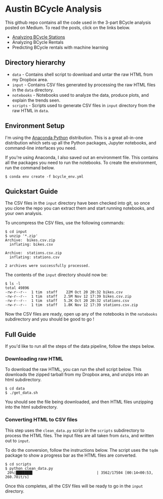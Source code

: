 # Austin BCycle Analysis

This github repo contains all the code used in the 3-part BCycle analysis posted on Medium. To read the posts, click on the links below.

* [Analyzing BCycle Stations](https://austinstartups.com/analyzing-austin-bcycle-rentals-stations-d9a1863d17e9#.ytrns0u09)
* Analyzing BCycle Rentals 
* Predicting BCycle rentals with machine learning

## Directory hierarchy

* `data` - Contains shell script to download and untar the raw HTML from my Dropbox area.
* `input` - Contains CSV files generated by processing the raw HTML files in the `data` directory.
* `notebooks` - Notebooks used to analyze the data, produce plots, and explain the trends seen.
* `scripts` - Scripts used to generate CSV files in `input` directory from the raw HTML in `data`.

## Environment Setup

I'm using the [Anaconda Python](https://www.continuum.io) distribution. This is a great all-in-one distribution which sets up all the Python packages, Jupyter notebooks, and command-line interfaces you need.

If you're using Anaconda, I also saved out an environment file. This contains all the packages you need to run the notebooks. To create the environment, run the command below.

```
$ conda env create -f bcycle_env.yml
```

## Quickstart Guide

The CSV files in the `input` directory have been checked into git, so once you clone the repo you can extract them and start running notebooks, and your own analysis.

To uncompress the CSV files, use the following commands:

```
$ cd input
$ unzip '*.zip'
Archive:  bikes.csv.zip
  inflating: bikes.csv               

Archive:  stations.csv.zip
  inflating: stations.csv            

2 archives were successfully processed.
```

The contents of the `input` directory should now be:

```
$ ls -l
total 49896
-rw-r--r--  1 tim  staff    22M Oct 20 20:32 bikes.csv
-rw-r--r--  1 tim  staff   2.5M Nov 12 17:39 bikes.csv.zip
-rw-r--r--  1 tim  staff   5.2K Oct 20 20:32 stations.csv
-rw-r--r--  1 tim  staff   1.8K Nov 12 17:39 stations.csv.zip
```

Now the CSV files are ready, open up any of the notebooks in the `notebooks` subdirectory and you should be good to go !


## Full Guide

If you'd like to run all the steps of the data pipeline, follow the steps below.

### Downloading raw HTML

To download the raw HTML, you can run the shell script below. This downloads the zipped tarball from my Dropbox area, and unzips into an html subdirectory.

```
$ cd data
$ ./get_data.sh
```

You should see the file being downloaded, and then HTML files unzipping into the html subdirectory.

### Converting HTML to CSV files

This step uses the `clean_data.py` script in the `scripts` subdirectory to process the HTML files. The input files are all taken from `data`, and written out to `input`.

To do the conversion, follow the instructions below. The script uses the `tqdm` package to show a progress bar as the HTML files are converted.

```
$ cd scripts
$ python clean_data.py 
 20%|███████▌                             | 3562/17504 [00:14<00:53, 260.78it/s]

```

Once this completes, all the CSV files will be ready to go in the `input` directory.
